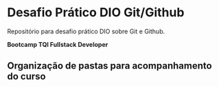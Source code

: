 # Desafio Prático DIO Git/Github
Repositório para desafio prático DIO sobre Git e Github.

**Bootcamp TQI Fullstack Developer**

## Organização de pastas para acompanhamento do curso


